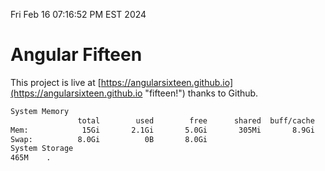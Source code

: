 Fri Feb 16 07:16:52 PM EST 2024

# Angular Fifteen


This project is live at [https://angularsixteen.github.io](https://angularsixteen.github.io "fifteen!") thanks to Github.

```bash
System Memory
               total        used        free      shared  buff/cache   available
Mem:            15Gi       2.1Gi       5.0Gi       305Mi       8.9Gi        13Gi
Swap:          8.0Gi          0B       8.0Gi
System Storage
465M	.
```
